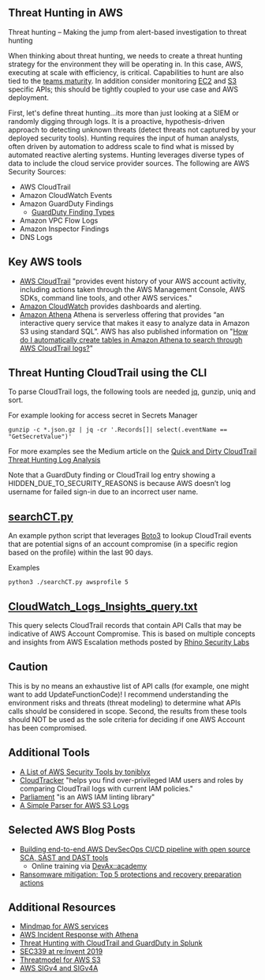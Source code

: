 ## Threat Hunting in AWS 
Threat hunting – Making the jump from alert-based investigation to threat hunting 

When thinking about threat hunting, we needs to create a threat hunting strategy for the environment they will be operating in.  In this case, AWS, executing at scale with efficiency, is critical.  Capabilities to hunt are also tied to the [teams maturity](http://detect-respond.blogspot.com/2015/10/a-simple-hunting-maturity-model.html).  In addition consider monitoring [EC2](EC2_APIs_to_consider.md) and [S3](S3_APIs_to_consider.md) specific APIs; this should be tightly coupled to your use case and AWS deployment.  

First, let's define threat hunting…its more than just looking at a SIEM or randomly digging through logs.  It is a proactive, hypothesis-driven approach to detecting unknown threats (detect threats not captured by your deployed security tools).  Hunting requires the input of human analysts, often driven by automation to address scale to find what is missed by automated reactive alerting systems.  Hunting leverages diverse types of data to include the cloud service provider sources.  The following are AWS Security Sources:
* AWS CloudTrail  
* Amazon CloudWatch Events  
* Amazon GuardDuty Findings
    * [GuardDuty Finding Types](https://docs.aws.amazon.com/guardduty/latest/ug/guardduty_finding-types-active.html)
* Amazon VPC Flow Logs  
* Amazon Inspector Findings  
* DNS Logs 

## Key AWS tools 
* [AWS CloudTrail](https://aws.amazon.com/cloudtrail/) "provides event history of your AWS account activity, including actions taken through the AWS Management Console, AWS SDKs, command line tools, and other AWS services." 
* [Amazon CloudWatch](https://aws.amazon.com/cloudwatch/) provides dashboards and alerting. 
* [Amazon Athena](https://aws.amazon.com/athena/?whats-new-cards.sort-by=item.additionalFields.postDateTime&whats-new-cards.sort-order=desc) Athena is serverless offering that provides “an interactive query service that makes it easy to analyze data in Amazon S3 using standard SQL”.  AWS has also published information on "[How do I automatically create tables in Amazon Athena to search through AWS CloudTrail logs?](https://aws.amazon.com/premiumsupport/knowledge-center/athena-tables-search-cloudtrail-logs/)"

## Threat Hunting CloudTrail using the CLI 
To parse CloudTrail logs, the following tools are needed [jq](https://stedolan.github.io/jq/), gunzip, uniq and sort.   

For example looking for access secret in Secrets Manager
```
gunzip -c *.json.gz | jq -cr '.Records[]| select(.eventName == "GetSecretValue")'
```
For more examples see the Medium article on the [Quick and Dirty CloudTrail Threat Hunting Log Analysis](https://medium.com/@george.fekkas/quick-and-dirty-cloudtrail-threat-hunting-log-analysis-b64af10ef923)

Note that a GuardDuty finding or CloudTrail log entry showing a HIDDEN_DUE_TO_SECURITY_REASONS is because AWS doesn’t log username for failed sign-in due to an incorrect user name. 

## [searchCT.py](searchCT.py)
An example python script that leverages [Boto3](https://boto3.amazonaws.com/v1/documentation/api/latest/index.html) to lookup CloudTrail events that are potential signs of an account compromise (in a specific region based on the profile) within the last 90 days. 

Examples
```
python3 ./searchCT.py awsprofile 5
```

## [CloudWatch_Logs_Insights_query.txt](CloudWatch_Logs_Insights_query.txt)
This query selects CloudTrail records that contain API Calls that may be indicative of AWS Account Compromise. This is based on multiple concepts and insights from AWS Escalation methods posted by [Rhino Security Labs](https://rhinosecuritylabs.com/aws/aws-privilege-escalation-methods-mitigation/) 

## Caution
This is by no means an exhaustive list of API calls (for example, one might want to add UpdateFunctionCode)! I recommend understanding the environment risks and threats (threat modeling) to determine what APIs calls should be considered in scope. Second, the results from these tools should NOT be used as the sole criteria for deciding if one AWS Account has been compromised.

## Additional Tools
* [A List of AWS Security Tools by toniblyx](https://github.com/toniblyx/my-arsenal-of-aws-security-tools)
* [CloudTracker](https://github.com/duo-labs/cloudtracker) "helps you find over-privileged IAM users and roles by comparing CloudTrail logs with current IAM policies."
* [Parliament](https://github.com/duo-labs/parliament) "is an AWS IAM linting library"
* [A Simple Parser for AWS S3 Logs](https://github.com/joswr1ght/s3logparse)

## Selected AWS Blog Posts
* [Building end-to-end AWS DevSecOps CI/CD pipeline with open source SCA, SAST and DAST tools](https://aws.amazon.com/blogs/devops/building-end-to-end-aws-devsecops-ci-cd-pipeline-with-open-source-sca-sast-and-dast-tools/)  
    * Online training via [DevAx::academy](https://workshops.devax.academy/security-for-developers/)
* [Ransomware mitigation: Top 5 protections and recovery preparation actions](https://aws.amazon.com/blogs/security/ransomware-mitigation-top-5-protections-and-recovery-preparation-actions/)

## Additional Resources
* [Mindmap for AWS services](https://github.com/notcuder/aws-mindmap)
* [AWS Incident Response with Athena](https://easttimor.github.io/aws-incident-response/)
* [Threat Hunting with CloudTrail and GuardDuty in Splunk](https://www.chrisfarris.com/post/reinforce-threat-hunting/)
* [SEC339 at re:Invent 2019](https://www.chrisfarris.com/post/reinvent2019-sec339/)
* [Threatmodel for AWS S3](https://github.com/trustoncloud/threatmodel-for-aws-s3)
* [AWS SIGv4 and SIGv4A](https://shufflesharding.com/posts/aws-sigv4-and-sigv4a)


